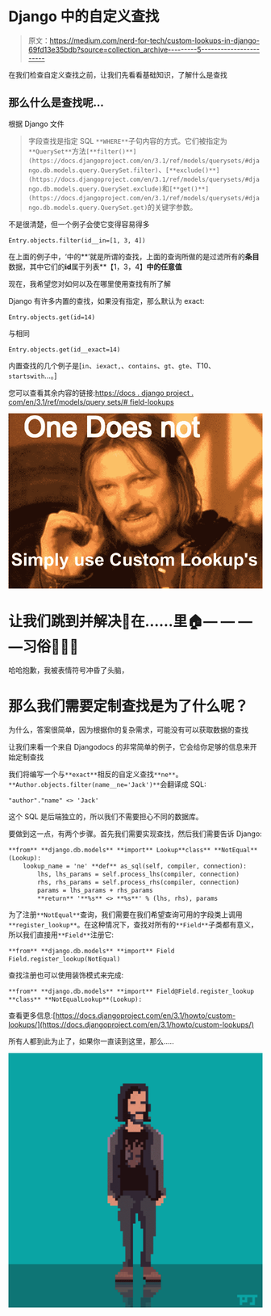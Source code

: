 # Django 中的自定义查找

> 原文：<https://medium.com/nerd-for-tech/custom-lookups-in-django-69fd13e35bdb?source=collection_archive---------5----------------------->

在我们检查自定义查找之前，让我们先看看基础知识，了解什么是查找

## 那么什么是查找呢…

根据 Django 文件

> 字段查找是指定 SQL `**WHERE**`子句内容的方式。它们被指定为`**QuerySet**`方法`[**filter()**](https://docs.djangoproject.com/en/3.1/ref/models/querysets/#django.db.models.query.QuerySet.filter)`、`[**exclude()**](https://docs.djangoproject.com/en/3.1/ref/models/querysets/#django.db.models.query.QuerySet.exclude)`和`[**get()**](https://docs.djangoproject.com/en/3.1/ref/models/querysets/#django.db.models.query.QuerySet.get)`的关键字参数。

不是很清楚，但一个例子会使它变得容易得多

```
Entry.objects.filter(id__in=[1, 3, 4])
```

在上面的例子中，‘中的**’就是所谓的查找，上面的查询所做的是过滤所有的**条目**数据，其中它们的**id**属于列表**【1，3，4】**中的任意值**

现在，我希望您对如何以及在哪里使用查找有所了解

Django 有许多内置的查找，如果没有指定，那么默认为 exact:

```
Entry.objects.get(id=14)
```

与相同

```
Entry.objects.get(id__exact=14)
```

内置查找的几个例子是[`in`、`iexact,`、`contains`、`gt`、`gte`、T10、`startswith`…。]

您可以查看其余内容的链接:[https://docs . django project . com/en/3.1/ref/models/query sets/# field-lookups](https://docs.djangoproject.com/en/3.1/ref/models/querysets/#field-lookups)

![](img/00683adc584b5c7bdfe9d6f068571b78.png)

# 让我们跳到并解决🐘在……里🏠— — — —习俗👀👆🏻

哈哈抱歉，我被表情符号冲昏了头脑，

# 那么我们需要定制查找是为了什么呢？

为什么，答案很简单，因为根据你的复杂需求，可能没有可以获取数据的查找

让我们来看一个来自 Djangodocs 的非常简单的例子，它会给你足够的信息来开始定制查找

我们将编写一个与`**exact**`相反的自定义查找`**ne**`。`**Author.objects.filter(name__ne='Jack')**`会翻译成 SQL:

```
"author"."name" <> 'Jack'
```

这个 SQL 是后端独立的，所以我们不需要担心不同的数据库。

要做到这一点，有两个步骤。首先我们需要实现查找，然后我们需要告诉 Django:

```
**from** **django.db.models** **import** Lookup**class** **NotEqual**(Lookup):
    lookup_name = 'ne' **def** as_sql(self, compiler, connection):
        lhs, lhs_params = self.process_lhs(compiler, connection)
        rhs, rhs_params = self.process_rhs(compiler, connection)
        params = lhs_params + rhs_params
        **return** '**%s** <> **%s**' % (lhs, rhs), params
```

为了注册`**NotEqual**`查询，我们需要在我们希望查询可用的字段类上调用`**register_lookup**`。在这种情况下，查找对所有的`**Field**`子类都有意义，所以我们直接用`**Field**`注册它:

```
**from** **django.db.models** **import** Field
Field.register_lookup(NotEqual)
```

查找注册也可以使用装饰模式来完成:

```
**from** **django.db.models** **import** Field@Field.register_lookup
**class** **NotEqualLookup**(Lookup):
```

查看更多信息:[https://docs.djangoproject.com/en/3.1/howto/custom-lookups/](https://docs.djangoproject.com/en/3.1/howto/custom-lookups/)

所有人都到此为止了，如果你一直读到这里，那么…..

![](img/dcf21bddde5fc157c9aac93e9c15ed20.png)
